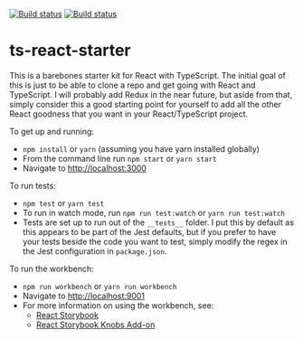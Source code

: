 [![Build status](https://ci.appveyor.com/api/projects/status/bxe1t656us4dp5dd?svg=true)](https://ci.appveyor.com/project/nickytonline/ts-react-starter)
[![Build status](https://img.shields.io/travis/nickytonline/ts-react-starter.svg)](https://travis-ci.org/nickytonline/ts-react-starter)


ts-react-starter
================

This is a barebones starter kit for React with TypeScript. The initial goal of this is just to be able to clone a repo and get going with React and TypeScript. I will probably add Redux in the near future, but aside from that, simply consider this a good starting point for yourself to add all the other React goodness that you want in your React/TypeScript project.

To get up and running:
* `npm install` or `yarn` (assuming you have yarn installed globally)
* From the command line run `npm start` or `yarn start`
* Navigate to [http://localhost:3000](http://localhost:3000)

To run tests:
* `npm test` or `yarn test`
* To run in watch mode, run `npm run test:watch` or `yarn run test:watch`
* Tests are set up to run out of the `__tests__` folder. I put this by default as this appears to be part of the Jest defaults, but if you prefer to have your tests beside the code you want to test, simply modify the regex in the Jest configuration in `package.json`.

To run the workbench:
* `npm run workbench` or `yarn run workbench`
* Navigate to [http://localhost:9001](http://localhost:9001)
* For more information on using the workbench, see:
  * [React Storybook](https://github.com/storybooks/react-storybook)
  * [React Storybook Knobs Add-on](https://github.com/storybooks/storybook-addon-knobs)